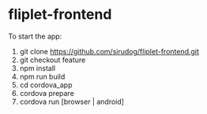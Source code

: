 # fliplet-frontend

To start the app:
1. git clone https://github.com/sirudog/fliplet-frontend.git
2. git checkout feature
3. npm install
4. npm run build
5. cd cordova_app
6. cordova prepare
6. cordova run [browser | android]


